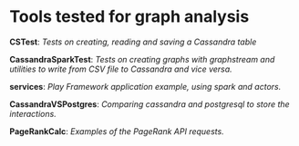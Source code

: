# Tools tested for graph analysis 

**CSTest**: _Tests on creating, reading and saving a Cassandra table_

**CassandraSparkTest**: _Tests on creating graphs with graphstream and utilities to write from CSV file to Cassandra and vice versa._

**services**: _Play Framework application example, using spark and actors._

**CassandraVSPostgres**: _Comparing cassandra and postgresql to store the interactions._

**PageRankCalc**: _Examples of the PageRank API requests._
